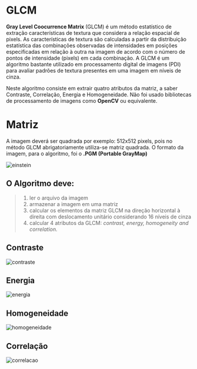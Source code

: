 # GLCM

**Gray Level Coocurrence Matrix** (GLCM) é um método estatístico de extração características de textura que considera a relação espacial de pixels. As características de textura são calculadas a partir da distribuição estatística das combinações observadas de intensidades em posições especificadas em relação à outra na imagem de acordo com o número de pontos de intensidade (pixels) em cada combinação. A GLCM é um algoritmo bastante utilizado em processamento digital de imagens (PDI) para avaliar padrões de textura presentes em uma imagem em níveis de cinza.  

Neste algoritmo consiste em extrair quatro atributos da matriz, a saber Contraste, Correlação, Energia e Homogeneidade. Não foi usado bibliotecas de processamento de imagens como **OpenCV** ou equivalente.

# Matriz
A imagem deverá ser quadrada por exemplo: 512x512 pixels, pois no método GLCM abrigatoriamente utiliza-se matriz quadrada. O formato da imagem, para o algoritmo, foi o **.PGM (Portable GrayMap)**  

![einstein](https://user-images.githubusercontent.com/17646546/27186139-cf19b10e-51bd-11e7-878e-c14a9edb6ce5.GIF)

## O Algoritmo deve:
> 1) ler o arquivo da imagem 
> 2) armazenar a imagem em uma matriz
> 3) calcular os elementos da matriz GLCM na direção horizontal à direita com deslocamento unitário considerando 16 níveis de cinza
> 4) calcular 4 atributos da GLCM: *contrast, energy, homogeneity and correlation.*  

## Contraste
![contraste](https://user-images.githubusercontent.com/17646546/27185197-f833c848-51ba-11e7-90ee-7a83969a2b2c.png)

## Energia
![energia](https://user-images.githubusercontent.com/17646546/27185241-21795f56-51bb-11e7-8fd4-05426089c1aa.png) 

## Homogeneidade
![homogeneidade](https://user-images.githubusercontent.com/17646546/27185271-36ecb1bc-51bb-11e7-8423-5a93a7131ecf.png)

## Correlação
![correlacao](https://user-images.githubusercontent.com/17646546/27185290-438f735a-51bb-11e7-84ea-9983535c046b.png)
